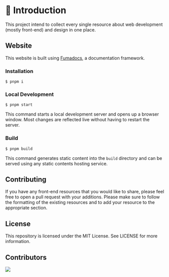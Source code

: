 # 👋 Introduction

This project intend to collect every single resource about web development (mostly front-end) and design in one place.

## Website

This website is built using [Fumadocs](https://fumadocs.vercel.app/), a documentation framework.

### Installation

```
$ pnpm i
```

### Local Development

```
$ pnpm start
```

This command starts a local development server and opens up a browser window. Most changes are reflected live without having to restart the server.

### Build

```
$ pnpm build
```

This command generates static content into the `build` directory and can be served using any static contents hosting service.

## Contributing

If you have any front-end resources that you would like to share, please feel free to open a pull request with your additions. Please make sure to follow the formatting of the existing resources and to add your resource to the appropriate section.

## License

This repository is licensed under the MIT License. See LICENSE for more information.

## Contributors

<a href="https://github.com/aycanogut/front-end-resources/graphs/contributors">
  <img src="https://contrib.rocks/image?repo=aycanogut/front-end-resources" />
</a>
